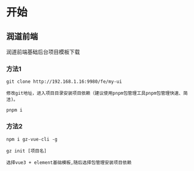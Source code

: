 # 开始

## 润道前端
润道前端基础后台项目模板下载
### 方法1
```
git clone http://192.168.1.16:9980/fe/my-ui

修改git地址，进入项目目录安装项目依赖（建议使用pnpm包管理工具pnpm包管理快速、简洁)。

pnpm i
```

### 方法2
```
npm i gz-vue-cli -g

gz init [项目名]

选择vue3 + element基础模板,随后选择包管理安装项目依赖
```


